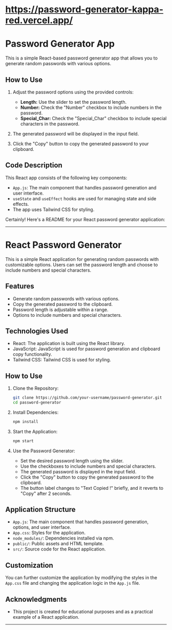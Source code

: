 # https://password-generator-kappa-red.vercel.app/

# Password Generator App

This is a simple React-based password generator app that allows you to generate random passwords with various options.

## How to Use

1. Adjust the password options using the provided controls:
   - **Length:** Use the slider to set the password length.
   - **Number:** Check the "Number" checkbox to include numbers in the password.
   - **Special_Char:** Check the "Special_Char" checkbox to include special characters in the password.

2. The generated password will be displayed in the input field.

3. Click the "Copy" button to copy the generated password to your clipboard.

## Code Description

This React app consists of the following key components:

- `App.js`: The main component that handles password generation and user interface.
- `useState` and `useEffect` hooks are used for managing state and side effects.
- The app uses Tailwind CSS for styling.

Certainly! Here's a README for your React password generator application:

---

# React Password Generator

This is a simple React application for generating random passwords with customizable options. Users can set the password length and choose to include numbers and special characters.

## Features

- Generate random passwords with various options.
- Copy the generated password to the clipboard.
- Password length is adjustable within a range.
- Options to include numbers and special characters.

## Technologies Used

- React: The application is built using the React library.
- JavaScript: JavaScript is used for password generation and clipboard copy functionality.
- Tailwind CSS: Tailwind CSS is used for styling.

## How to Use

1. Clone the Repository:
   ```bash
   git clone https://github.com/your-username/password-generator.git
   cd password-generator
   ```

2. Install Dependencies:
   ```bash
   npm install
   ```

3. Start the Application:
   ```bash
   npm start
   ```

4. Use the Password Generator:
   - Set the desired password length using the slider.
   - Use the checkboxes to include numbers and special characters.
   - The generated password is displayed in the input field.
   - Click the "Copy" button to copy the generated password to the clipboard.
   - The button label changes to "Text Copied !" briefly, and it reverts to "Copy" after 2 seconds.

## Application Structure

- `App.js`: The main component that handles password generation, options, and user interface.
- `App.css`: Styles for the application.
- `node_modules/`: Dependencies installed via npm.
- `public/`: Public assets and HTML template.
- `src/`: Source code for the React application.

## Customization

You can further customize the application by modifying the styles in the `App.css` file and changing the application logic in the `App.js` file.

## Acknowledgments

- This project is created for educational purposes and as a practical example of a React application.

---
